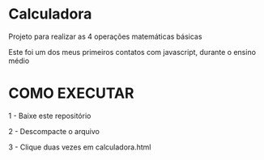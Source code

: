 # Calculadora

Projeto para realizar as 4 operações matemáticas básicas

Este foi um dos meus primeiros contatos com javascript, durante o ensino médio

# COMO EXECUTAR

1 - Baixe este repositório

2 - Descompacte o arquivo

3 - Clique duas vezes em calculadora.html
